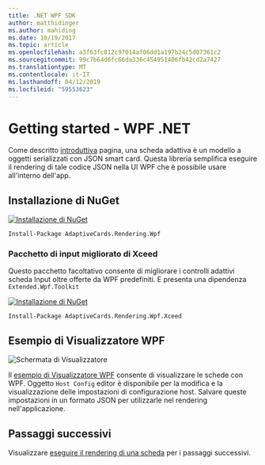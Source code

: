 ```yaml
---
title: .NET WPF SDK
author: matthidinger
ms.author: mahiding
ms.date: 10/19/2017
ms.topic: article
ms.openlocfilehash: a3f63fc812c97014af06dd1a197b24c5d07361c2
ms.sourcegitcommit: 99c7b64d6fc66da336c454951406fb42cd2a7427
ms.translationtype: MT
ms.contentlocale: it-IT
ms.lasthandoff: 04/12/2019
ms.locfileid: "59553623"
---
```

# <a name="getting-started---net-wpf"></a>Getting started - WPF .NET

Come descritto [introduttiva](../../../authoring-cards/getting-started.md) pagina, una scheda adattiva è un modello a oggetti serializzati con JSON smart card. Questa libreria semplifica eseguire il rendering di tale codice JSON nella UI WPF che è possibile usare all'interno dell'app.

## <a name="nuget-install"></a>Installazione di NuGet

[![Installazione di NuGet](https://img.shields.io/nuget/vpre/AdaptiveCards.Rendering.Wpf.svg)](https://www.nuget.org/packages/AdaptiveCards.Rendering.Wpf)

```console
Install-Package AdaptiveCards.Rendering.Wpf
```

### <a name="xceed-enhanced-input-package"></a>Pacchetto di input migliorato di Xceed

Questo pacchetto facoltativo consente di migliorare i controlli adattivi scheda Input oltre offerte da WPF predefiniti. E presenta una dipendenza `Extended.Wpf.Toolkit`

[![Installazione di NuGet](https://img.shields.io/nuget/vpre/AdaptiveCards.Rendering.Wpf.Xceed.svg)](https://www.nuget.org/packages/AdaptiveCards.Rendering.Wpf.Xceed)

```console
Install-Package AdaptiveCards.Rendering.Wpf.Xceed
```

## <a name="wpf-visualizer-sample"></a>Esempio di Visualizzatore WPF

![Schermata di Visualizzatore](../../../resources/media/tools/wpfvisualizer.png)

Il [esempio di Visualizzatore WPF](https://github.com/Microsoft/AdaptiveCards/tree/master/source/dotnet/Samples/WPFVisualizer) consente di visualizzare le schede con WPF.  Oggetto `Host Config` editor è disponibile per la modifica e la visualizzazione delle impostazioni di configurazione host. Salvare queste impostazioni in un formato JSON per utilizzarle nel rendering nell'applicazione.

## <a name="next-steps"></a>Passaggi successivi

Visualizzare [eseguire il rendering di una scheda](render-a-card.md) per i passaggi successivi.
